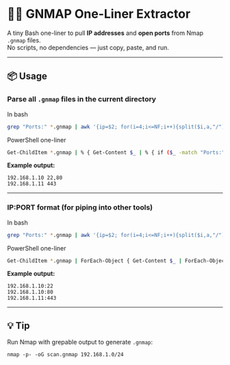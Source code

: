 # 🕵️‍♂️ GNMAP One-Liner Extractor

A tiny Bash one-liner to pull **IP addresses** and **open ports** from Nmap `.gnmap` files.  
No scripts, no dependencies — just copy, paste, and run.

---

## 📦 Usage

### Parse all `.gnmap` files in the current directory
In bash
```bash
grep "Ports:" *.gnmap | awk '{ip=$2; for(i=4;i<=NF;i++){split($i,a,"/"); if(a[2]=="open") p=p?a[1]","p:a[1]} print ip, p; p=""}'
```
PowerShell one-liner
```bash
Get-ChildItem *.gnmap | % { Get-Content $_ | % { if ($_ -match "Ports:") { $f=$_ -split "\s+"; $ip=$f[1]; $ports=@(); for ($i=3; $i -lt $f.Count; $i++) { $p=$f[$i] -split "/"; if ($p.Count -ge 2 -and $p[1] -eq "open") { $ports+=$p[0] } } if ($ports.Count -gt 0) { "$ip $($ports -join ',')" } } } }
```
**Example output:**
```
192.168.1.10 22,80
192.168.1.11 443
```

---

### IP:PORT format (for piping into other tools)
In bash
```bash
grep "Ports:" *.gnmap | awk '{ip=$2; for(i=4;i<=NF;i++){split($i,a,"/"); if(a[2]=="open") print ip":"a[1]}}'
```
PowerShell one-liner
```bash
Get-ChildItem *.gnmap | ForEach-Object { Get-Content $_ | ForEach-Object { if ($_ -match "Ports:") { $f = ($_ -split "\s+"); $ip = $f[1]; for ($i=3; $i -lt $f.Count; $i++) { $p = $f[$i] -split "/"; if ($p.Count -ge 2 -and $p[1] -eq "open") { "$ip`:$($p[0])" }}}}}
```

**Example output:**
```
192.168.1.10:22
192.168.1.10:80
192.168.1.11:443
```

---

## 💡 Tip
Run Nmap with grepable output to generate `.gnmap`:
```
nmap -p- -oG scan.gnmap 192.168.1.0/24
```
